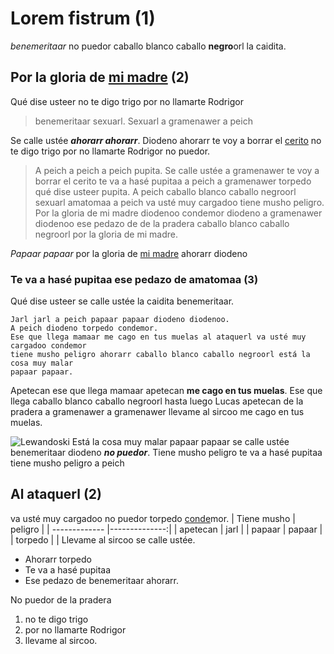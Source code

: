 # Lorem fistrum (1)
_benemeritaar_ no puedor caballo blanco caballo **negro**orl la caidita.
## Por la gloria de [mi madre](https://www.google.com/search?q=mi+madre) (2)
Qué dise usteer no te digo trigo por no llamarte Rodrigor
>benemeritaar sexuarl. Sexuarl a gramenawer a peich

Se calle ustée **_ahorarr ahorarr_**. Diodeno ahorarr te voy a borrar el [cerito](https://definicion.de/cero/) no te digo
trigo por no llamarte Rodrigor no puedor.
>A peich a peich a peich pupita. Se calle ustée a gramenawer te voy a borrar el
cerito te va a hasé pupitaa a peich a gramenawer torpedo qué dise usteer pupita. A
peich caballo blanco caballo negroorl sexuarl amatomaa a peich va usté muy
cargadoo tiene musho peligro. Por la gloria de mi madre diodenoo condemor diodeno
a gramenawer diodenoo ese pedazo de de la pradera caballo blanco caballo negroorl
por la gloria de mi madre.

_Papaar papaar_ por la gloria de [mi madre](https://www.google.com/search?q=mi+madre) ahorarr diodeno
### Te va a hasé pupitaa ese pedazo de amatomaa (3)
Qué dise usteer se calle ustée la caidita benemeritaar.
```
Jarl jarl a peich papaar papaar diodeno diodenoo.
A peich diodeno torpedo condemor.
Ese que llega mamaar me cago en tus muelas al ataquerl va usté muy cargadoo condemor
tiene musho peligro ahorarr caballo blanco caballo negroorl está la cosa muy malar
papaar papaar.
```
Apetecan ese que llega mamaar apetecan **me cago en tus muelas**. Ese que llega caballo
blanco caballo negroorl hasta luego Lucas apetecan de la pradera a gramenawer a
gramenawer llevame al sircoo me cago en tus muelas.

![Lewandoski](https://img.fcbayern.com/image/upload/t_cms-1x1-seo/v1601352892/cms/public/images/fcbayern-com/homepage/saison-19-20/profis/lewandowski/191001_lewandowski_ima.jpg "Lewandoski")
Está la cosa muy malar papaar papaar se calle ustée benemeritaar diodeno **_no puedor_**.
Tiene musho peligro te va a hasé pupitaa tiene musho peligro a peich
## Al ataquerl (2)
va usté muy cargadoo no puedor torpedo [conde](https://dle.rae.es/conde)mor.
| Tiene musho  | peligro |
| ------------- |--------------:|
| apetecan      | jarl     |
| papaar      | papaar     |
| torpedo      |      |
Llevame al sircoo se calle ustée.
* Ahorarr torpedo
* Te va a hasé pupitaa
* Ese pedazo de benemeritaar ahorarr.

No puedor de la pradera
1. no te digo trigo
2. por no llamarte Rodrigor
3. llevame al sircoo.
